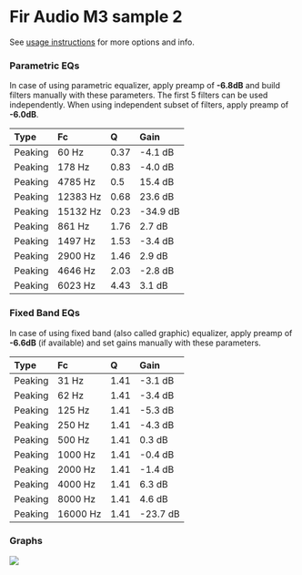 # Fir Audio M3 sample 2
See [usage instructions](https://github.com/jaakkopasanen/AutoEq#usage) for more options and info.

### Parametric EQs
In case of using parametric equalizer, apply preamp of **-6.8dB** and build filters manually
with these parameters. The first 5 filters can be used independently.
When using independent subset of filters, apply preamp of **-6.0dB**.

| Type    | Fc       |    Q | Gain     |
|:--------|:---------|:-----|:---------|
| Peaking | 60 Hz    | 0.37 | -4.1 dB  |
| Peaking | 178 Hz   | 0.83 | -4.0 dB  |
| Peaking | 4785 Hz  | 0.5  | 15.4 dB  |
| Peaking | 12383 Hz | 0.68 | 23.6 dB  |
| Peaking | 15132 Hz | 0.23 | -34.9 dB |
| Peaking | 861 Hz   | 1.76 | 2.7 dB   |
| Peaking | 1497 Hz  | 1.53 | -3.4 dB  |
| Peaking | 2900 Hz  | 1.46 | 2.9 dB   |
| Peaking | 4646 Hz  | 2.03 | -2.8 dB  |
| Peaking | 6023 Hz  | 4.43 | 3.1 dB   |

### Fixed Band EQs
In case of using fixed band (also called graphic) equalizer, apply preamp of **-6.6dB**
(if available) and set gains manually with these parameters.

| Type    | Fc       |    Q | Gain     |
|:--------|:---------|:-----|:---------|
| Peaking | 31 Hz    | 1.41 | -3.1 dB  |
| Peaking | 62 Hz    | 1.41 | -3.4 dB  |
| Peaking | 125 Hz   | 1.41 | -5.3 dB  |
| Peaking | 250 Hz   | 1.41 | -4.3 dB  |
| Peaking | 500 Hz   | 1.41 | 0.3 dB   |
| Peaking | 1000 Hz  | 1.41 | -0.4 dB  |
| Peaking | 2000 Hz  | 1.41 | -1.4 dB  |
| Peaking | 4000 Hz  | 1.41 | 6.3 dB   |
| Peaking | 8000 Hz  | 1.41 | 4.6 dB   |
| Peaking | 16000 Hz | 1.41 | -23.7 dB |

### Graphs
![](https://raw.githubusercontent.com/jaakkopasanen/AutoEq/master/results/crinacle/harman_in-ear_2017-1/Fir%20Audio%20M3%20sample%202/Fir%20Audio%20M3%20sample%202.png)